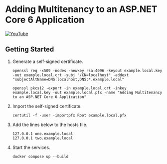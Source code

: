 ﻿# Adding Multitenancy to an ASP.NET Core 6 Application

[![YouTube](https://img.youtube.com/vi/VABZ7I3KRUM/0.jpg)](https://www.youtube.com/watch?v=VABZ7I3KRUM)

## Getting Started

1. Generate a self-signed certificate.
    ```shell
    openssl req -x509 -nodes -newkey rsa:4096 -keyout example.local.key -out example.local.crt -subj "/CN=localhost" -addext "subjectAltName=DNS:localhost,DNS:*.example.local"
    ```
    ```shell
    openssl pkcs12 -export -in example.local.crt -inkey example.local.key -out example.local.pfx -name "Adding Multitenancy to an ASP.NET Core 6 Application"
    ```
1. Import the self-signed certificate.
    ```shell
    certutil -f -user -importpfx Root example.local.pfx
    ```
1. Add the lines below to the hosts file.
    ```text
    127.0.0.1 one.example.local
    127.0.0.1 two.example.local
    ```
1. Start the services.
    ```shell
    docker compose up --build
    ```
